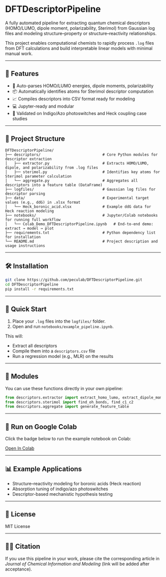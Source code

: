 # DFTDescriptorPipeline

A fully automated pipeline for extracting quantum chemical descriptors (HOMO/LUMO, dipole moment, polarizability, Sterimol) from Gaussian log files and modeling structure–property or structure–reactivity relationships.

This project enables computational chemists to rapidly process `.log` files from DFT calculations and build interpretable linear models with minimal manual work.

---

## 🚀 Features

- 🧠 Auto-parses HOMO/LUMO energies, dipole moments, polarizability  
- 📦 Automatically identifies atoms for Sterimol descriptor computation  
- 📈 Compiles descriptors into CSV format ready for modeling  
- 💻 Jupyter-ready and modular  
- 🧪 Validated on Indigo/Azo photoswitches and Heck coupling case studies  

---

## 📂 Project Structure

```
DFTDescriptorPipeline/
├── descriptors/                            # Core Python modules for descriptor extraction
│   ├── extractor.py                        # Extracts HOMO/LUMO, dipole, and polarizability from .log files
│   ├── sterimol.py                         # Identifies key atoms for Sterimol parameter calculation
│   └── aggregate.py                        # Aggregates all descriptors into a feature table (DataFrame)
├── logfiles/                               # Gaussian log files for descriptor parsing
├── data/                                   # Experimental target values (e.g., ddG) in .xlsx format
│   └── Heck_boronic_acid.xlsx              # Example ddG data for Heck reaction modeling
├── notebooks/                              # Jupyter/Colab notebooks for running full workflow
│   └── Colab_Demo_DFTDescriptorPipeline.ipynb   # End-to-end demo: extract → model → plot
├── requirements.txt                        # Python dependency list for installation
└── README.md                               # Project description and usage instructions
```

---

## 🛠️ Installation

```bash
git clone https://github.com/peculab/DFTDescriptorPipeline.git
cd DFTDescriptorPipeline
pip install -r requirements.txt
```

---

## 🧪 Quick Start

1. Place your `.log` files into the `logfiles/` folder.  
2. Open and run `notebooks/example_pipeline.ipynb`.

This will:

- Extract all descriptors  
- Compile them into a `descriptors.csv` file  
- Run a regression model (e.g., MLR) on the results  

---

## 🧩 Modules

You can use these functions directly in your own pipeline:

```python
from descriptors.extractor import extract_homo_lumo, extract_dipole_moment, extract_polarizability
from descriptors.sterimol import find_oh_bonds, find_c1_c2
from descriptors.aggregate import generate_feature_table
```

---

## 🧪 Run on Google Colab

Click the badge below to run the example notebook on Colab:

[Open In Colab](https://github.com/peculab/DFTDescriptorPipeline/blob/main/notebooks/Colab_Demo_DFTDescriptorPipeline.ipynb)

---

## 📊 Example Applications

- Structure–reactivity modeling for boronic acids (Heck reaction)  
- Absorption tuning of indigo/azo photoswitches  
- Descriptor-based mechanistic hypothesis testing  

---

## 📄 License

MIT License

---

## 👩‍🔬 Citation

If you use this pipeline in your work, please cite the corresponding article in *Journal of Chemical Information and Modeling* (link will be added after acceptance).
